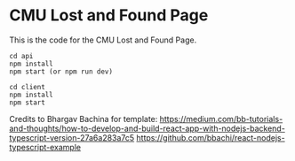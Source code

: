 # CMU Lost and Found Page

This is the code for the CMU Lost and Found Page.

```
cd api
npm install
npm start (or npm run dev)
```

```
cd client
npm install
npm start
```

Credits to Bhargav Bachina for template: 
https://medium.com/bb-tutorials-and-thoughts/how-to-develop-and-build-react-app-with-nodejs-backend-typescript-version-27a6a283a7c5
https://github.com/bbachi/react-nodejs-typescript-example